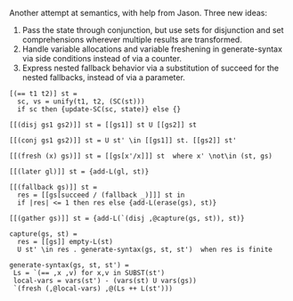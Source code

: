Another attempt at semantics, with help from Jason. Three new ideas:

1. Pass the state through conjunction, but use sets for disjunction and set comprehensions wherever multiple results are transformed.
2. Handle variable allocations and variable freshening in generate-syntax via side conditions instead of via a counter.
3. Express nested fallback behavior via a substitution of succeed for the nested fallbacks, instead of via a parameter.

```
[(== t1 t2)] st =
  sc, vs = unify(t1, t2, (SC(st)))
  if sc then {update-SC(sc, state)} else {}

[[(disj gs1 gs2)]] st = [[gs1]] st U [[gs2]] st

[[(conj gs1 gs2)]] st = U st' \in [[gs1]] st. [[gs2]] st'

[[(fresh (x) gs)]] st = [[gs[x'/x]]] st  where x' \not\in (st, gs)

[[(later gl)]] st = {add-L(gl, st)}

[[(fallback gs)]] st =
  res = [[gs[succeed / (fallback _)]]] st in
  if |res| <= 1 then res else {add-L(erase(gs), st)}

[[(gather gs)]] st = {add-L(`(disj ,@capture(gs, st)), st)}

capture(gs, st) = 
  res = [[gs]] empty-L(st)
  U st' \in res . generate-syntax(gs, st, st')  when res is finite

generate-syntax(gs, st, st') =
 Ls = `(== ,x ,v) for x,v in SUBST(st')
 local-vars = vars(st') - (vars(st) U vars(gs))
 `(fresh (,@local-vars) ,@(Ls ++ L(st')))
 ```
